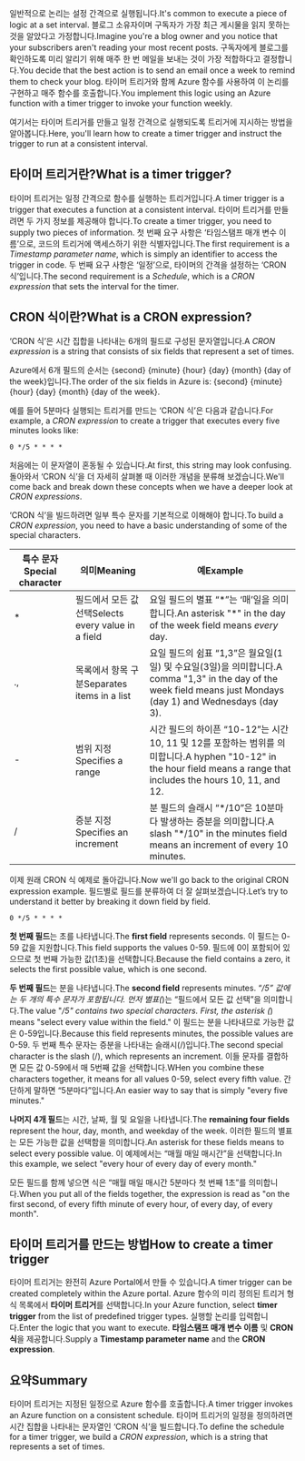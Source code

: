 <span data-ttu-id="63de2-101">일반적으로 논리는 설정 간격으로 실행됩니다.</span><span class="sxs-lookup"><span data-stu-id="63de2-101">It's common to execute a piece of logic at a set interval.</span></span> <span data-ttu-id="63de2-102">블로그 소유자이며 구독자가 가장 최근 게시물을 읽지 못하는 것을 알았다고 가정합니다.</span><span class="sxs-lookup"><span data-stu-id="63de2-102">Imagine you're a blog owner and you notice that your subscribers aren't reading your most recent posts.</span></span> <span data-ttu-id="63de2-103">구독자에게 블로그를 확인하도록 미리 알리기 위해 매주 한 번 메일을 보내는 것이 가장 적합하다고 결정합니다.</span><span class="sxs-lookup"><span data-stu-id="63de2-103">You decide that the best action is to send an email once a week to remind them to check your blog.</span></span> <span data-ttu-id="63de2-104">타이머 트리거와 함께 Azure 함수를 사용하여 이 논리를 구현하고 매주 함수를 호출합니다.</span><span class="sxs-lookup"><span data-stu-id="63de2-104">You implement this logic using an Azure function with a timer trigger to invoke your function weekly.</span></span>

<span data-ttu-id="63de2-105">여기서는 타이머 트리거를 만들고 일정 간격으로 실행되도록 트리거에 지시하는 방법을 알아봅니다.</span><span class="sxs-lookup"><span data-stu-id="63de2-105">Here, you'll learn how to create a timer trigger and instruct the trigger to run at a consistent interval.</span></span>

## <a name="what-is-a-timer-trigger"></a><span data-ttu-id="63de2-106">타이머 트리거란?</span><span class="sxs-lookup"><span data-stu-id="63de2-106">What is a timer trigger?</span></span>

<span data-ttu-id="63de2-107">타이머 트리거는 일정 간격으로 함수를 실행하는 트리거입니다.</span><span class="sxs-lookup"><span data-stu-id="63de2-107">A timer trigger is a trigger that executes a function at a consistent interval.</span></span> <span data-ttu-id="63de2-108">타이머 트리거를 만들려면 두 가지 정보를 제공해야 합니다.</span><span class="sxs-lookup"><span data-stu-id="63de2-108">To create a timer trigger, you need to supply two pieces of information.</span></span> <span data-ttu-id="63de2-109">첫 번째 요구 사항은 ‘타임스탬프 매개 변수 이름’으로, 코드의 트리거에 액세스하기 위한 식별자입니다.</span><span class="sxs-lookup"><span data-stu-id="63de2-109">The first requirement is a *Timestamp parameter name*, which is simply an identifier to access the trigger in code.</span></span> <span data-ttu-id="63de2-110">두 번째 요구 사항은 ‘일정’으로, 타이머의 간격을 설정하는 ‘CRON 식’입니다.</span><span class="sxs-lookup"><span data-stu-id="63de2-110">The second requirement is a *Schedule*, which is a *CRON expression* that sets the interval for the timer.</span></span>

## <a name="what-is-a-cron-expression"></a><span data-ttu-id="63de2-111">CRON 식이란?</span><span class="sxs-lookup"><span data-stu-id="63de2-111">What is a CRON expression?</span></span>

<span data-ttu-id="63de2-112">‘CRON 식’은 시간 집합을 나타내는 6개의 필드로 구성된 문자열입니다.</span><span class="sxs-lookup"><span data-stu-id="63de2-112">A *CRON expression* is a string that consists of six fields that represent a set of times.</span></span>

<span data-ttu-id="63de2-113">Azure에서 6개 필드의 순서는 {second} {minute} {hour} {day} {month} {day of the week}입니다.</span><span class="sxs-lookup"><span data-stu-id="63de2-113">The order of the six fields in Azure is: {second} {minute} {hour} {day} {month} {day of the week}.</span></span>

<span data-ttu-id="63de2-114">예를 들어 5분마다 실행되는 트리거를 만드는 ‘CRON 식’은 다음과 같습니다.</span><span class="sxs-lookup"><span data-stu-id="63de2-114">For example, a *CRON expression* to create a trigger that executes every five minutes looks like:</span></span>

```
0 */5 * * * *
```

<span data-ttu-id="63de2-115">처음에는 이 문자열이 혼동될 수 있습니다.</span><span class="sxs-lookup"><span data-stu-id="63de2-115">At first, this string may look confusing.</span></span> <span data-ttu-id="63de2-116">돌아와서 ‘CRON 식’을 더 자세히 살펴볼 때 이러한 개념을 분류해 보겠습니다.</span><span class="sxs-lookup"><span data-stu-id="63de2-116">We'll come back and break down these concepts when we have a deeper look at *CRON expressions*.</span></span>

<span data-ttu-id="63de2-117">‘CRON 식’을 빌드하려면 일부 특수 문자를 기본적으로 이해해야 합니다.</span><span class="sxs-lookup"><span data-stu-id="63de2-117">To build a *CRON expression*, you need to have a basic understanding of some of the special characters.</span></span>

| <span data-ttu-id="63de2-118">특수 문자</span><span class="sxs-lookup"><span data-stu-id="63de2-118">Special character</span></span> | <span data-ttu-id="63de2-119">의미</span><span class="sxs-lookup"><span data-stu-id="63de2-119">Meaning</span></span> | <span data-ttu-id="63de2-120">예</span><span class="sxs-lookup"><span data-stu-id="63de2-120">Example</span></span> |
| ------------- | ------------- | ------------- |
| *      | <span data-ttu-id="63de2-121">필드에서 모든 값 선택</span><span class="sxs-lookup"><span data-stu-id="63de2-121">Selects every value in a field</span></span> | <span data-ttu-id="63de2-122">요일 필드의 별표 “\*”는 ‘매’일을 의미합니다.</span><span class="sxs-lookup"><span data-stu-id="63de2-122">An asterisk "\*" in the day of the week field means *every* day.</span></span> |
| <span data-ttu-id="63de2-123">.</span><span class="sxs-lookup"><span data-stu-id="63de2-123">,</span></span>      | <span data-ttu-id="63de2-124">목록에서 항목 구분</span><span class="sxs-lookup"><span data-stu-id="63de2-124">Separates items in a list</span></span> | <span data-ttu-id="63de2-125">요일 필드의 쉼표 “1,3”은 월요일(1일) 및 수요일(3일)을 의미합니다.</span><span class="sxs-lookup"><span data-stu-id="63de2-125">A comma "1,3" in the day of the week field means just Mondays (day 1) and Wednesdays (day 3).</span></span> |
| -      | <span data-ttu-id="63de2-126">범위 지정</span><span class="sxs-lookup"><span data-stu-id="63de2-126">Specifies a range</span></span> | <span data-ttu-id="63de2-127">시간 필드의 하이픈 “10-12”는 시간 10, 11 및 12를 포함하는 범위를 의미합니다.</span><span class="sxs-lookup"><span data-stu-id="63de2-127">A hyphen "10-12" in the hour field means a range that includes the hours 10, 11, and 12.</span></span> |
| /      | <span data-ttu-id="63de2-128">증분 지정</span><span class="sxs-lookup"><span data-stu-id="63de2-128">Specifies an increment</span></span> | <span data-ttu-id="63de2-129">분 필드의 슬래시 “\*/10”은 10분마다 발생하는 증분을 의미합니다.</span><span class="sxs-lookup"><span data-stu-id="63de2-129">A slash "\*/10" in the minutes field means an increment of every 10 minutes.</span></span> |

<span data-ttu-id="63de2-130">이제 원래 CRON 식 예제로 돌아갑니다.</span><span class="sxs-lookup"><span data-stu-id="63de2-130">Now we'll go back to the original CRON expression example.</span></span> <span data-ttu-id="63de2-131">필드별로 필드를 분류하여 더 잘 살펴보겠습니다.</span><span class="sxs-lookup"><span data-stu-id="63de2-131">Let’s try to understand it better by breaking it down field by field.</span></span>

```
0 */5 * * * *
```

<span data-ttu-id="63de2-132">**첫 번째 필드**는 초를 나타냅니다.</span><span class="sxs-lookup"><span data-stu-id="63de2-132">The **first field** represents seconds.</span></span> <span data-ttu-id="63de2-133">이 필드는 0-59 값을 지원합니다.</span><span class="sxs-lookup"><span data-stu-id="63de2-133">This field supports the values 0-59.</span></span> <span data-ttu-id="63de2-134">필드에 0이 포함되어 있으므로 첫 번째 가능한 값(1초)을 선택합니다.</span><span class="sxs-lookup"><span data-stu-id="63de2-134">Because the field contains a zero, it selects the first possible value, which is one second.</span></span>

<span data-ttu-id="63de2-135">**두 번째 필드**는 분을 나타냅니다.</span><span class="sxs-lookup"><span data-stu-id="63de2-135">The **second field** represents minutes.</span></span> <span data-ttu-id="63de2-136">“*/5” 값에는 두 개의 특수 문자가 포함됩니다. 먼저 별표(*)는 “필드에서 모든 값 선택”을 의미합니다.</span><span class="sxs-lookup"><span data-stu-id="63de2-136">The value "*/5" contains two special characters. First, the asterisk (*) means "select every value within the field."</span></span> <span data-ttu-id="63de2-137">이 필드는 분을 나타내므로 가능한 값은 0-59입니다.</span><span class="sxs-lookup"><span data-stu-id="63de2-137">Because this field represents minutes, the possible values are 0-59.</span></span> <span data-ttu-id="63de2-138">두 번째 특수 문자는 증분을 나타내는 슬래시(/)입니다.</span><span class="sxs-lookup"><span data-stu-id="63de2-138">The second special character is the slash (/), which represents an increment.</span></span> <span data-ttu-id="63de2-139">이들 문자를 결합하면 모든 값 0-59에서 매 5번째 값을 선택합니다.</span><span class="sxs-lookup"><span data-stu-id="63de2-139">WHen you combine these characters together, it means for all values 0-59, select every fifth value.</span></span> <span data-ttu-id="63de2-140">간단하게 말하면 “5분마다”입니다.</span><span class="sxs-lookup"><span data-stu-id="63de2-140">An easier way to say that is simply "every five minutes."</span></span>

<span data-ttu-id="63de2-141">**나머지 4개 필드**는 시간, 날짜, 월 및 요일을 나타냅니다.</span><span class="sxs-lookup"><span data-stu-id="63de2-141">The **remaining four fields** represent the hour, day, month, and weekday of the week.</span></span> <span data-ttu-id="63de2-142">이러한 필드의 별표는 모든 가능한 값을 선택함을 의미합니다.</span><span class="sxs-lookup"><span data-stu-id="63de2-142">An asterisk for these fields means to select every possible value.</span></span> <span data-ttu-id="63de2-143">이 예제에서는 “매월 매일 매시간”을 선택합니다.</span><span class="sxs-lookup"><span data-stu-id="63de2-143">In this example, we select "every hour of every day of every month."</span></span>

<span data-ttu-id="63de2-144">모든 필드를 함께 넣으면 식은 “매월 매일 매시간 5분마다 첫 번째 1초”를 의미합니다.</span><span class="sxs-lookup"><span data-stu-id="63de2-144">When you put all of the fields together, the expression is read as "on the first second, of every fifth minute of every hour, of every day, of every month".</span></span>

## <a name="how-to-create-a-timer-trigger"></a><span data-ttu-id="63de2-145">타이머 트리거를 만드는 방법</span><span class="sxs-lookup"><span data-stu-id="63de2-145">How to create a timer trigger</span></span>

<span data-ttu-id="63de2-146">타이머 트리거는 완전히 Azure Portal에서 만들 수 있습니다.</span><span class="sxs-lookup"><span data-stu-id="63de2-146">A timer trigger can be created completely within the Azure portal.</span></span> <span data-ttu-id="63de2-147">Azure 함수의 미리 정의된 트리거 형식 목록에서 **타이머 트리거**를 선택합니다.</span><span class="sxs-lookup"><span data-stu-id="63de2-147">In your Azure function, select **timer trigger** from the list of predefined trigger types.</span></span> <span data-ttu-id="63de2-148">실행할 논리를 입력합니다.</span><span class="sxs-lookup"><span data-stu-id="63de2-148">Enter the logic that you want to execute.</span></span> <span data-ttu-id="63de2-149">**타임스탬프 매개 변수 이름** 및 **CRON 식**을 제공합니다.</span><span class="sxs-lookup"><span data-stu-id="63de2-149">Supply a **Timestamp parameter name** and the **CRON expression**.</span></span>

## <a name="summary"></a><span data-ttu-id="63de2-150">요약</span><span class="sxs-lookup"><span data-stu-id="63de2-150">Summary</span></span>

<span data-ttu-id="63de2-151">타이머 트리거는 지정된 일정으로 Azure 함수를 호출합니다.</span><span class="sxs-lookup"><span data-stu-id="63de2-151">A timer trigger invokes an Azure function on a consistent schedule.</span></span> <span data-ttu-id="63de2-152">타이머 트리거의 일정을 정의하려면 시간 집합을 나타내는 문자열인 ‘CRON 식’을 빌드합니다.</span><span class="sxs-lookup"><span data-stu-id="63de2-152">To define the schedule for a timer trigger, we build a *CRON expression*, which is a string that represents a set of times.</span></span>

